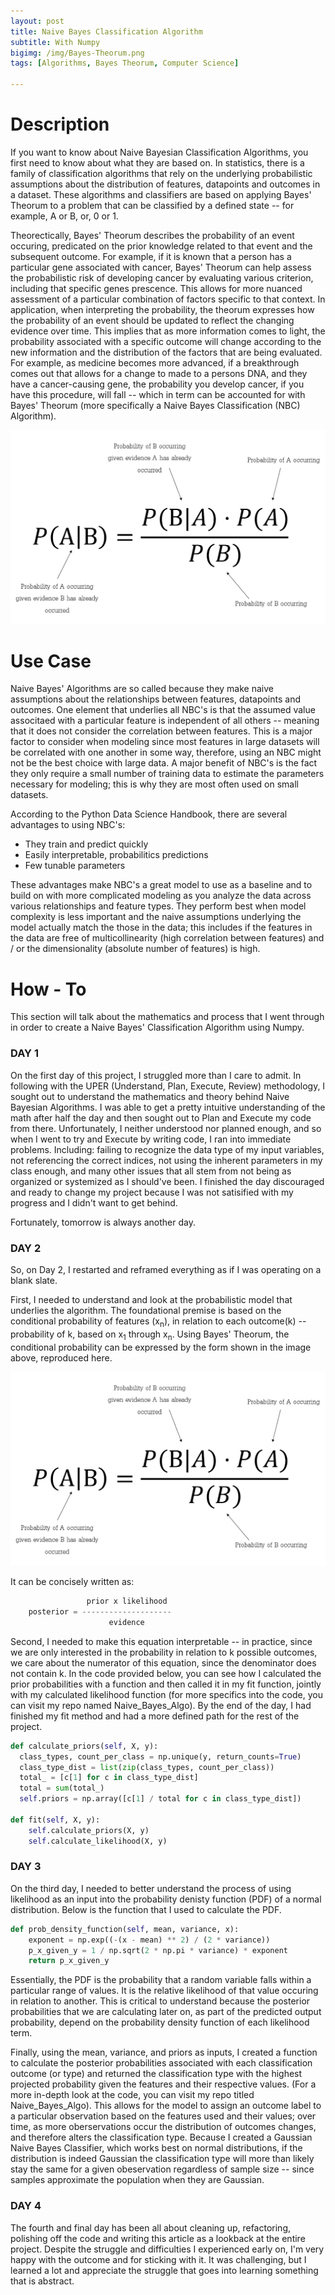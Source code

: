 ```yaml
---
layout: post
title: Naive Bayes Classification Algorithm
subtitle: With Numpy
bigimg: /img/Bayes-Theorum.png
tags: [Algorithms, Bayes Theorum, Computer Science]

---
```

# Description
If you want to know about Naive Bayesian Classification Algorithms, you first need to know about what they are based on. In 
statistics, there is a family of classification algorithms that rely on the underlying probabilistic assumptions about the
distribution of features, datapoints and outcomes in a dataset. These algorithms and classifiers are based on applying Bayes' 
Theorum to a problem that can be classified by a defined state -- for example, A or B, or, 0 or 1.

Theorectically, Bayes' Theorum describes the probability of an event occuring, predicated on the prior knowledge related to 
that event and the subsequent outcome. For example, if it is known that a person has a particular gene associated with cancer, 
Bayes' Theorum can help assess the probabilistic risk of developing cancer by evaluating various criterion, including that 
specific genes prescence. This allows for more nuanced assessment of a particular combination of factors specific to that 
context. In application, when interpreting the probability, the theorum expresses how the probability of an event should be 
updated to reflect the changing evidence over time. This implies that as more information comes to light, the probability 
associated with a specific outcome will change according to the new information and the distribution of the factors that are 
being evaluated. For example, as medicine becomes more advanced, if a breakthrough comes out that allows for a change to made 
to a persons DNA, and they have a cancer-causing gene, the probability you develop cancer, if you have this procedure, will 
fall -- which in term can be accounted for with Bayes' Theorum (more specifically a Naive Bayes Classification (NBC) 
Algorithm).

<img src="/img/bayes-equation.png">


# Use Case
Naive Bayes' Algorithms are so called because they make naive assumptions about the relationships between features,
datapoints and outcomes. One element that underlies all NBC's is that the assumed value associtaed with a particular feature is 
independent of all others -- meaning that it does not consider the correlation between features. This is a major factor to 
consider when modeling since most features in large datasets will be correlated with one another in some way, therefore, using 
an NBC might not be the best choice with large data. A major benefit of NBC's is the fact they only require a small number of 
training data to estimate the parameters necessary for modeling; this is why they are most often used on small datasets.

According to the Python Data Science Handbook, there are several advantages to using NBC's:
- They train and predict quickly
- Easily interpretable, probabilitics predictions
- Few tunable parameters

These advantages make NBC's a great model to use as a baseline and to build on with more complicated modeling as you analyze 
the data across various relationships and feature types. They perform best when model complexity is less important and the 
naive assumptions underlying the model actually match the those in the data; this includes if the features in the data are free 
of multicollinearity (high correlation between features) and / or the dimensionality (absolute number of features) is high.


# How - To
This section will talk about the mathematics and process that I went through in order to create a Naive Bayes' Classification 
Algorithm using Numpy.

### DAY 1
On the first day of this project, I struggled more than I care to admit. In following with the UPER (Understand, Plan, Execute, 
Review) methodology, I sought out to understand the mathematics and theory behind Naive Bayesian Algorithms. I was able to get 
a pretty intuitive understanding of the math after half the day and then sought out to Plan and Execute my code from there. 
Unfortunately, I neither understood nor planned enough, and so when I went to try and Execute by writing code, I ran into 
immediate problems. Including: failing to recognize the data type of my input variables, not referencing the correct indices, 
not using the inherent parameters in my class enough, and many other issues that all stem from not being as organized or 
systemized as I should've been. I finished the day discouraged and ready to change my project because I was not satisified with 
my progress and I didn't want to get behind.

Fortunately, tomorrow is always another day.

### DAY 2
So, on Day 2, I restarted and reframed everything as if I was operating on a blank slate.

First, I needed to understand and look at the probabilistic model that underlies the algorithm. The foundational premise is 
based on the conditional probability of features (x<sub>n</sub>), in relation to each outcome(k) -- probability of k, based on 
x<sub>1</sub> through x<sub>n</sub>. Using Bayes' Theorum, the conditional probability can be expressed by the form shown in 
the image above, reproduced here.

<img src="/img/bayes-equation.png">

It can be concisely written as:

```python
                 prior x likelihood
    posterior = --------------------
                      evidence
```

Second, I needed to make this equation interpretable -- in practice, since we are only interested in the probability in 
relation to k possible outcomes, we care about the numerator of this equation, since the denominator does not contain k. In the 
code provided below, you can see how I calculated the prior probabilities with a function and then called it in my fit 
function, jointly with my calculated likelihood function (for more specifics into the code, you can visit my repo named 
Naive_Bayes_Algo). By the end of the day, I had finished my fit method and had a more defined path for the rest of the project.

```python
def calculate_priors(self, X, y):
  class_types, count_per_class = np.unique(y, return_counts=True)
  class_type_dist = list(zip(class_types, count_per_class))
  total_ = [c[1] for c in class_type_dist]
  total = sum(total_)
  self.priors = np.array([c[1] / total for c in class_type_dist])

def fit(self, X, y):
    self.calculate_priors(X, y)
    self.calculate_likelihood(X, y)
```

### DAY 3
On the third day, I needed to better understand the process of using likelihood as an input into the probability denisty 
function (PDF) of a normal distribution. Below is the function that I used to calculate the PDF.

```python
def prob_density_function(self, mean, variance, x):
    exponent = np.exp((-(x - mean) ** 2) / (2 * variance))
    p_x_given_y = 1 / np.sqrt(2 * np.pi * variance) * exponent
    return p_x_given_y

```

Essentially, the PDF is the probability that a random variable falls within a particular range of values. It is the relative 
likelihood of that value occuring in relation to another. This is critical to understand because the posterior probabilities 
that we are calculating later on, as part of the predicted output probability, depend on the probability density function of 
each likelihood term.

Finally, using the mean, variance, and priors as inputs, I created a function to calculate the posterior probabilities 
associated with each classification outcome (or type) and returned the classification type with the highest projected 
probability given the features and their respective values. (For a more in-depth look at the code, you can visit my repo titled
Naive_Bayes_Algo). This allows for the model to assign an outcome label to a particular observation based on the features used 
and their values; over time, as more oberservations occur the distribution of outcomes changes, and therefore alters the 
classification type. Because I created a Gaussian Naive Bayes Classifier, which works best on normal distributions, if the 
distribution is indeed Gaussian the classification type will more than likely stay the same for a given obeservation regardless 
of sample size -- since samples approximate the population when they are Gaussian.

### DAY 4
The fourth and final day has been all about cleaning up, refactoring, polishing off the code and writing this article as a 
lookback at the entire project. Despite the struggle and difficulties I experienced early on, I'm very happy with the outcome 
and for sticking with it. It was challenging, but I learned a lot and appreciate the struggle that goes into learning 
something that is abstract.

